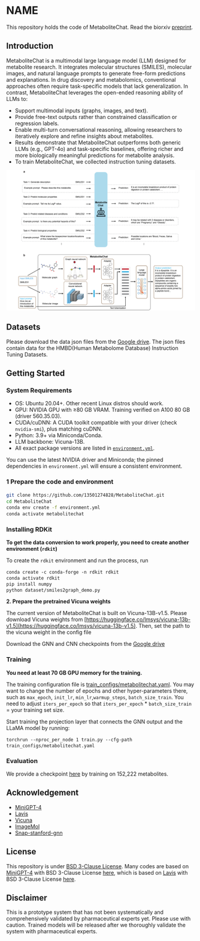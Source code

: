 # NAME

This repository holds the code of MetaboliteChat. Read the biorxiv [preprint](!!!).



## Introduction
MetaboliteChat is a multimodal large language model (LLM) designed for metabolite research. It integrates molecular structures (SMILES), molecular images, and natural language prompts to generate free-form predictions and explanations.
In drug discovery and metabolomics, conventional approaches often require task-specific models that lack generalization. In contrast, MetaboliteChat leverages the open-ended reasoning ability of LLMs to:
- Support multimodal inputs (graphs, images, and text).  
- Provide free-text outputs rather than constrained classification or regression labels.  
- Enable multi-turn conversational reasoning, allowing researchers to iteratively explore and refine insights about metabolites.  
- Results demonstrate that MetaboliteChat outperforms both generic LLMs (e.g., GPT-4o) and task-specific baselines, offering richer and more biologically meaningful predictions for metabolite analysis.
- To train MetaboliteChat, we collected instruction tuning datasets.

![overview](figs/pipeline.png)

## Datasets

Please download the data json files from the [Google drive](https://drive.google.com/drive/folders/1YYTQUJbYBVVoQ8B_P1ZYCUg8JuePQG_L?usp=sharing). The json files contain data for the HMBD(Human Metabolome Database) Instruction Tuning Datasets.


## Getting Started
### System Requirements
- OS: Ubuntu 20.04+. Other recent Linux distros should work.
- GPU: NVIDIA GPU with ≥80 GB VRAM. Training verified on A100 80 GB (driver 560.35.03).
- CUDA/cuDNN: A CUDA toolkit compatible with your driver (check `nvidia-smi`), plus matching cuDNN.
- Python: 3.9+ via Miniconda/Conda.
- LLM backbone: Vicuna-13B.
- All exact package versions are listed in [`environment.yml`](environment.yml).

You can use the latest NVIDIA driver and Miniconda; the pinned dependencies in `environment.yml` will ensure a consistent environment.

### 1 Prepare the code and environment
```bash
git clone https://github.com/13501274828/MetaboliteChat.git
cd MetaboliteChat
conda env create -f environment.yml
conda activate metabolitechat
```

### Installing RDKit
**To get the data conversion to work properly, you need to create another environment (`rdkit`)**

To create the `rdkit` environment and run the process, run
```
conda create -c conda-forge -n rdkit rdkit
conda activate rdkit
pip install numpy
python dataset/smiles2graph_demo.py
```

**2. Prepare the pretrained Vicuna weights**

The current version of MetaboliteChat is built on Vicuna-13B-v1.5.
Please download Vicuna weights from [https://huggingface.co/lmsys/vicuna-13b-v1.5](https://huggingface.co/lmsys/vicuna-13b-v1.5).
Then, set the path to the vicuna weight in the config file

Download the GNN and CNN checkpoints from the [Google drive](https://drive.google.com/drive/folders/1DlLzYf7MHHdA09l5Cv3H5KUULmtazwo1?usp=sharing)


### Training
**You need at least 70 GB GPU memory for the training.** 

The training configuration file is [train_configs/metabolitechat.yaml](train_configs/metabolitechat.yaml). You may want to change the number of epochs and other hyper-parameters there, such as `max_epoch`, `init_lr`, `min_lr`,`warmup_steps`, `batch_size_train`. You need to adjust `iters_per_epoch` so that `iters_per_epoch` * `batch_size_train` = your training set size.

Start training the projection layer that connects the GNN output and the LLaMA model by running:
```
torchrun --nproc_per_node 1 train.py --cfg-path train_configs/metabolitechat.yaml
```
### Evaluation
We provide a checkpoint [here](https://drive.google.com/drive/folders/18KRWlZddQh3wfwPr9bzKB-ieQ8X9Pdkd?usp=sharing) by training on 152,222 metabolites.

## Acknowledgement
+ [MiniGPT-4](https://minigpt-4.github.io/)
+ [Lavis](https://github.com/salesforce/LAVIS)
+ [Vicuna](https://github.com/lm-sys/FastChat)
+ [ImageMol](https://github.com/HongxinXiang/ImageMol)
+ [Snap-stanford-gnn](https://github.com/snap-stanford/pretrain-gnns/)


## License
This repository is under [BSD 3-Clause License](LICENSE.md).
Many codes are based on [MiniGPT-4](https://github.com/Vision-CAIR/MiniGPT-4) with BSD 3-Clause License [here](LICENSE_MiniGPT4.md), which is based on [Lavis](https://github.com/salesforce/LAVIS) with BSD 3-Clause License [here](LICENSE_Lavis.md).


## Disclaimer

This is a prototype system that has not been systematically and comprehensively validated by pharmaceutical experts yet. Please use with caution. Trained models will be released after we thoroughly validate the system with pharmaceutical experts.
